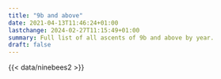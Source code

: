 ```yaml
---
title: "9b and above"
date: 2021-04-13T11:46:24+01:00
lastchange: 2024-02-27T11:15:49+01:00
summary: Full list of all ascents of 9b and above by year.
draft: false
---
```


{{< data/ninebees2 >}}